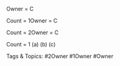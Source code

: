 Owner = C
Count = 1Owner = C
Count = 2Owner = C
Count = 1
(a) (b) (c)

   Tags & Topics:
   #2Owner
   #1Owner
   #Owner
